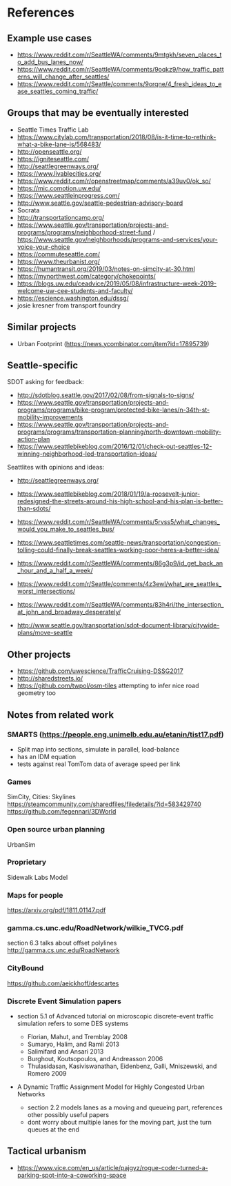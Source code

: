# References

## Example use cases

- https://www.reddit.com/r/SeattleWA/comments/9mtgkh/seven_places_to_add_bus_lanes_now/
- https://www.reddit.com/r/SeattleWA/comments/9oqkz9/how_traffic_patterns_will_change_after_seattles/
- https://www.reddit.com/r/Seattle/comments/9orqne/4_fresh_ideas_to_ease_seattles_coming_traffic/

## Groups that may be eventually interested

- Seattle Times Traffic Lab
- https://www.citylab.com/transportation/2018/08/is-it-time-to-rethink-what-a-bike-lane-is/568483/
- http://openseattle.org/
- https://igniteseattle.com/
- http://seattlegreenways.org/
- https://www.livablecities.org/
- https://www.reddit.com/r/openstreetmap/comments/a39uv0/ok_so/
- https://mic.comotion.uw.edu/
- https://www.seattleinprogress.com/
- http://www.seattle.gov/seattle-pedestrian-advisory-board
- Socrata
- http://transportationcamp.org/
- https://www.seattle.gov/transportation/projects-and-programs/programs/neighborhood-street-fund
  /
  https://www.seattle.gov/neighborhoods/programs-and-services/your-voice-your-choice
- https://commuteseattle.com/
- https://www.theurbanist.org/
- https://humantransit.org/2019/03/notes-on-simcity-at-30.html
- https://mynorthwest.com/category/chokepoints/
- https://blogs.uw.edu/ceadvice/2019/05/08/infrastructure-week-2019-welcome-uw-cee-students-and-faculty/
- https://escience.washington.edu/dssg/
- josie kresner from transport foundry

## Similar projects

- Urban Footprint (https://news.ycombinator.com/item?id=17895739)

## Seattle-specific

SDOT asking for feedback:

- http://sdotblog.seattle.gov/2017/02/08/from-signals-to-signs/
- https://www.seattle.gov/transportation/projects-and-programs/programs/bike-program/protected-bike-lanes/n-34th-st-mobility-improvements
- https://www.seattle.gov/transportation/projects-and-programs/programs/transportation-planning/north-downtown-mobility-action-plan
- https://www.seattlebikeblog.com/2016/12/01/check-out-seattles-12-winning-neighborhood-led-transportation-ideas/

Seattlites with opinions and ideas:

- http://seattlegreenways.org/
- https://www.seattlebikeblog.com/2018/01/19/a-roosevelt-junior-redesigned-the-streets-around-his-high-school-and-his-plan-is-better-than-sdots/
- https://www.reddit.com/r/SeattleWA/comments/5rvss5/what_changes_would_you_make_to_seattles_bus/
- https://www.seattletimes.com/seattle-news/transportation/congestion-tolling-could-finally-break-seattles-working-poor-heres-a-better-idea/
- https://www.reddit.com/r/SeattleWA/comments/86g3p9/id_get_back_an_hour_and_a_half_a_week/
- https://www.reddit.com/r/Seattle/comments/4z3ewl/what_are_seattles_worst_intersections/
- https://www.reddit.com/r/SeattleWA/comments/83h4ri/the_intersection_at_john_and_broadway_desperately/

- http://www.seattle.gov/transportation/sdot-document-library/citywide-plans/move-seattle

## Other projects

- https://github.com/uwescience/TrafficCruising-DSSG2017
- http://sharedstreets.io/
- https://github.com/twpol/osm-tiles attempting to infer nice road geometry too

## Notes from related work

### SMARTS (https://people.eng.unimelb.edu.au/etanin/tist17.pdf)

- Split map into sections, simulate in parallel, load-balance
- has an IDM equation
- tests against real TomTom data of average speed per link

### Games

SimCity, Cities: Skylines
https://steamcommunity.com/sharedfiles/filedetails/?id=583429740
https://github.com/fegennari/3DWorld

### Open source urban planning

UrbanSim

### Proprietary

Sidewalk Labs Model

### Maps for people

https://arxiv.org/pdf/1811.01147.pdf

### gamma.cs.unc.edu/RoadNetwork/wilkie_TVCG.pdf

section 6.3 talks about offset polylines http://gamma.cs.unc.edu/RoadNetwork

### CityBound

https://github.com/aeickhoff/descartes

### Discrete Event Simulation papers

- section 5.1 of Advanced tutorial on microscopic discrete-event traffic
  simulation refers to some DES systems

  - Florian, Mahut, and Tremblay 2008
  - Sumaryo, Halim, and Ramli 2013
  - Salimifard and Ansari 2013
  - Burghout, Koutsopoulos, and Andreasson 2006
  - Thulasidasan, Kasiviswanathan, Eidenbenz, Galli, Mniszewski, and Romero 2009

- A Dynamic Traffic Assignment Model for Highly Congested Urban Networks
  - section 2.2 models lanes as a moving and queueing part, references other
    possibly useful papers
  - dont worry about multiple lanes for the moving part, just the turn queues at
    the end

## Tactical urbanism

- https://www.vice.com/en_us/article/pajgyz/rogue-coder-turned-a-parking-spot-into-a-coworking-space
